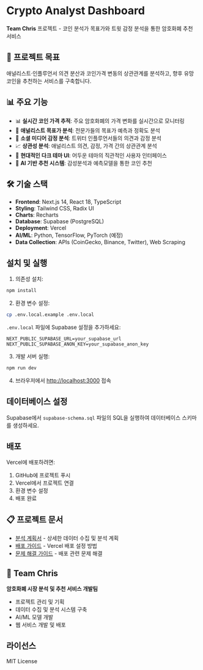 # Crypto Analyst Dashboard

**Team Chris** 프로젝트 - 코인 분석가 목표가와 트윗 감정 분석을 통한 암호화폐 추천 서비스

## 🎯 프로젝트 목표

애널리스트·인플루언서 의견 분산과 코인가격 변동의 상관관계를 분석하고, 향후 유망 코인을 추천하는 서비스를 구축합니다.

## 📊 주요 기능

- 📊 **실시간 코인 가격 추적**: 주요 암호화폐의 가격 변화를 실시간으로 모니터링
- 🎯 **애널리스트 목표가 분석**: 전문가들의 목표가 예측과 정확도 분석
- 💬 **소셜 미디어 감정 분석**: 트위터 인플루언서들의 의견과 감정 분석
- 📈 **상관성 분석**: 애널리스트 의견, 감정, 가격 간의 상관관계 분석
- 🎨 **현대적인 다크 테마 UI**: 어두운 테마의 직관적인 사용자 인터페이스
- 🤖 **AI 기반 추천 시스템**: 감성분석과 예측모델을 통한 코인 추천

## 🛠️ 기술 스택

- **Frontend**: Next.js 14, React 18, TypeScript
- **Styling**: Tailwind CSS, Radix UI
- **Charts**: Recharts
- **Database**: Supabase (PostgreSQL)
- **Deployment**: Vercel
- **AI/ML**: Python, TensorFlow, PyTorch (예정)
- **Data Collection**: APIs (CoinGecko, Binance, Twitter), Web Scraping

## 설치 및 실행

1. 의존성 설치:
```bash
npm install
```

2. 환경 변수 설정:
```bash
cp .env.local.example .env.local
```

`.env.local` 파일에 Supabase 설정을 추가하세요:
```
NEXT_PUBLIC_SUPABASE_URL=your_supabase_url
NEXT_PUBLIC_SUPABASE_ANON_KEY=your_supabase_anon_key
```

3. 개발 서버 실행:
```bash
npm run dev
```

4. 브라우저에서 [http://localhost:3000](http://localhost:3000) 접속

## 데이터베이스 설정

Supabase에서 `supabase-schema.sql` 파일의 SQL을 실행하여 데이터베이스 스키마를 생성하세요.

## 배포

Vercel에 배포하려면:

1. GitHub에 프로젝트 푸시
2. Vercel에서 프로젝트 연결
3. 환경 변수 설정
4. 배포 완료

## 📋 프로젝트 문서

- [분석 계획서](./ANALYSIS_PLAN.md) - 상세한 데이터 수집 및 분석 계획
- [배포 가이드](./DEPLOYMENT.md) - Vercel 배포 설정 방법
- [문제 해결 가이드](./DEPLOYMENT_TROUBLESHOOTING.md) - 배포 관련 문제 해결

## 👥 Team Chris

**암호화폐 시장 분석 및 추천 서비스 개발팀**

- 프로젝트 관리 및 기획
- 데이터 수집 및 분석 시스템 구축
- AI/ML 모델 개발
- 웹 서비스 개발 및 배포

## 라이선스

MIT License
